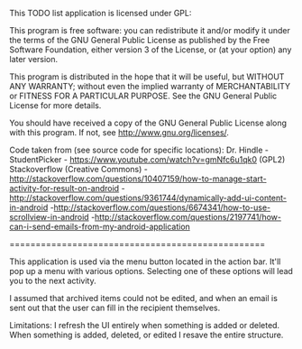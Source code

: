 This TODO list application is licensed under GPL:

This program is free software: you can redistribute it and/or modify
it under the terms of the GNU General Public License as published by
the Free Software Foundation, either version 3 of the License, or
(at your option) any later version.

This program is distributed in the hope that it will be useful,
but WITHOUT ANY WARRANTY; without even the implied warranty of
MERCHANTABILITY or FITNESS FOR A PARTICULAR PURPOSE.  See the
GNU General Public License for more details.

You should have received a copy of the GNU General Public License
along with this program.  If not, see <http://www.gnu.org/licenses/>.

Code taken from (see source code for specific locations):
	Dr. Hindle - StudentPicker - https://www.youtube.com/watch?v=gmNfc6u1qk0 (GPL2)
	Stackoverflow (Creative Commons)
	 -http://stackoverflow.com/questions/10407159/how-to-manage-start-activity-for-result-on-android
         -http://stackoverflow.com/questions/9361744/dynamically-add-ui-content-in-android
         -http://stackoverflow.com/questions/6674341/how-to-use-scrollview-in-android
	 -http://stackoverflow.com/questions/2197741/how-can-i-send-emails-from-my-android-application

=================================================

This application is used via the menu button located in the action bar.
It'll pop up a menu with various options. Selecting one of these options 
will lead you to the next activity.

I assumed that archived items could not be edited, and when an email is
sent out that the user can fill in the recipient themselves.

Limitations:
	I refresh the UI entirely when something is added or deleted.
	When something is added, deleted, or edited I resave the entire structure.



